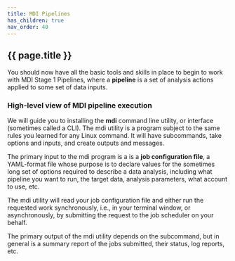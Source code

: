 ```yaml
---
title: MDI Pipelines
has_children: true
nav_order: 40
---
```


## {{ page.title }}

You should now have all the basic tools and skills in place
to begin to work with MDI Stage 1 Pipelines, where
a **pipeline** is a set of analysis actions applied to some
set of data inputs.

### High-level view of MDI pipeline execution

We will guide you to installing
the **mdi** command line utility, or interface (sometimes called
a CLI). The mdi utility is a program subject to the same rules you 
learned for any Linux command. It will have subcommands, take 
options and inputs, and create outputs and messages.  

The primary input to the mdi program is
a is a **job configuration file**, a YAML-format file 
whose purpose is to declare values for the sometimes
long set of options required to describe a data analysis, 
including what pipeline you want to run, the target 
data, analysis parameters, what account to use, etc.

The mdi utility will read your job configuration file and 
either run the requested work synchronously, i.e., in your
terminal window, or asynchronously, by submitting the request
to the job scheduler on your behalf.

The primary output of the mdi utility depends on the subcommand,
but in general is a summary report of the jobs submitted,
their status, log reports, etc.
